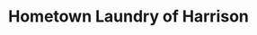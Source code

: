 ---
title: "Hometown Laundry of Harrison"
url: /harrison/hometown-laundry-of-harrison/
shop: Wäscherei
---